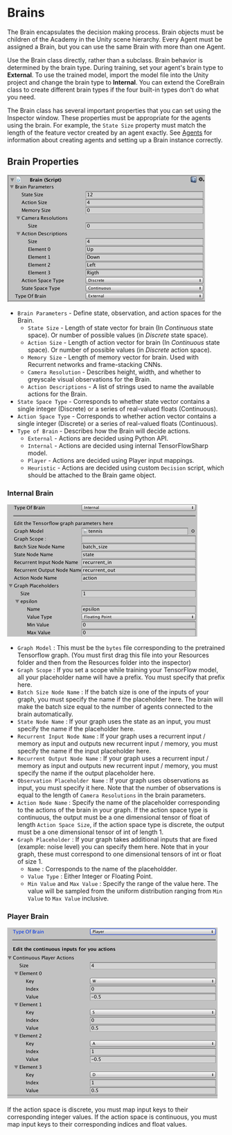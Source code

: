 # Brains

The Brain encapsulates the decision making process. Brain objects must be children of the Academy in the Unity scene hierarchy. Every Agent must be assigned a Brain, but you can use the same Brain with more than one Agent. 

Use the Brain class directly, rather than a subclass. Brain behavior is determined by the brain type. During training, set your agent's brain type to **External**. To use the trained model, import the model file into the Unity project and change the brain type to **Internal**. You can extend the CoreBrain class to create different brain types if the four built-in types don't do what you need.

The Brain class has several important properties that you can set using the Inspector window. These properties must be appropriate for the agents using the brain. For example, the `State Size` property must match the length of the feature vector created by an agent exactly. See [Agents](Learning-Environment-Design-Agents.md) for information about creating agents and setting up a Brain instance correctly.

## Brain Properties

![Brain Inspector](images/brain.png)

* `Brain Parameters` - Define state, observation, and action spaces for the Brain.
    * `State Size` - Length of state vector for brain (In _Continuous_ state space). Or number of possible
values (in _Discrete_ state space).
    * `Action Size` - Length of action vector for brain (In _Continuous_ state space). Or number of possible
values (in _Discrete_ action space).
    * `Memory Size` - Length of memory vector for brain. Used with Recurrent networks and frame-stacking CNNs.
    * `Camera Resolution` - Describes height, width, and whether to greyscale visual observations for the Brain.
    * `Action Descriptions` - A list of strings used to name the available actions for the Brain.
* `State Space Type` - Corresponds to whether state vector contains a single integer (Discrete) or a series of real-valued floats (Continuous).
* `Action Space Type` - Corresponds to whether action vector contains a single integer (Discrete) or a series of real-valued floats (Continuous).
* `Type of Brain` - Describes how the Brain will decide actions.
    * `External` - Actions are decided using Python API.
    * `Internal` - Actions are decided using internal TensorFlowSharp model.
    * `Player` - Actions are decided using Player input mappings.
    * `Heuristic` - Actions are decided using custom `Decision` script, which should be attached to the Brain game object.

### Internal Brain

![Internal Brain Inspector](images/internal_brain.png)

   *  `Graph Model` : This must be the `bytes` file corresponding to the pretrained Tensorflow graph. (You must first drag this file into your Resources folder and then from the Resources folder into the inspector)
   *  `Graph Scope` : If you set a scope while training your TensorFlow model, all your placeholder name will have a prefix. You must specify that prefix here.
   *  `Batch Size Node Name` : If the batch size is one of the inputs of your graph, you must specify the name if the placeholder here. The brain will make the batch size equal to the number of agents connected to the brain automatically.
   *  `State Node Name` : If your graph uses the state as an input, you must specify the name if the placeholder here.
   *  `Recurrent Input Node Name` : If your graph uses a recurrent input / memory as input and outputs new recurrent input / memory, you must specify the name if the input placeholder here.
   *  `Recurrent Output Node Name` : If your graph uses a recurrent input / memory as input and outputs new recurrent input / memory, you must specify the name if the output placeholder here.
   * `Observation Placeholder Name` : If your graph uses observations as input, you must specify it here. Note that the number of observations is equal to the length of `Camera Resolutions` in the brain parameters.
   * `Action Node Name` : Specify the name of the placeholder corresponding to the actions of the brain in your graph. If the action space type is continuous, the output must be a one dimensional tensor of float of length `Action Space Size`, if the action space type is discrete, the output must be a one dimensional tensor of int of length 1.
   * `Graph Placeholder` : If your graph takes additional inputs that are fixed (example: noise level) you can specify them here. Note that in your graph, these must correspond to one dimensional tensors of int or float of size 1.
     * `Name` : Corresponds to the name of the placeholdder.
     * `Value Type` : Either Integer or Floating Point.
     * `Min Value` and `Max Value` : Specify the range of the value here. The value will be sampled from the uniform distribution ranging from `Min Value` to `Max Value` inclusive.


### Player Brain

![Player Brain Inspector](images/player_brain.png)

If the action space is discrete, you must map input keys to their corresponding integer values. If the action space is continuous, you must map input keys to their corresponding indices and float values.

